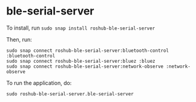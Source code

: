 # ble-serial-server

To install, run `sudo snap install roshub-ble-serial-server`

Then, run:
```
sudo snap connect roshub-ble-serial-server:bluetooth-control :bluetooth-control
sudo snap connect roshub-ble-serial-server:bluez :bluez
sudo snap connect roshub-ble-serial-server:network-observe :network-observe
```

To run the application, do:
```
sudo roshub-ble-serial-server.ble-serial-server
```